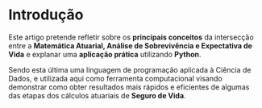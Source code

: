 # Introdução

Este artigo pretende refletir sobre os **principais conceitos** da intersecção entre a **Matemática Atuarial, Análise de Sobrevivência e Expectativa de Vida** e explanar uma **aplicação prática** utilizando **Python**. 

Sendo esta última uma linguagem de programação aplicada à Ciência de Dados, e utilizada aqui como ferramenta computacional visando demonstrar como obter resultados mais rápidos e eficientes de algumas das etapas dos cálculos atuariais de **Seguro de Vida**.


